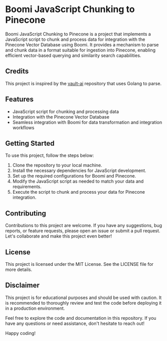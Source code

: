 # Boomi JavaScript Chunking to Pinecone

Boomi JavaScript Chunking to Pinecone is a project that implements a JavaScript script to chunk and process data for integration with the Pinecone Vector Database using Boomi. It provides a mechanism to parse and chunk data in a format suitable for ingestion into Pinecone, enabling efficient vector-based querying and similarity search capabilities.

## Credits
This project is inspired by the [vault-ai](https://github.com/pashpashpash/vault-ai) repository that uses Golang to parse.

## Features
- JavaScript script for chunking and processing data
- Integration with the Pinecone Vector Database
- Seamless integration with Boomi for data transformation and integration workflows

## Getting Started
To use this project, follow the steps below:
1. Clone the repository to your local machine.
2. Install the necessary dependencies for JavaScript development.
3. Set up the required configurations for Boomi and Pinecone.
4. Modify the JavaScript script as needed to match your data and requirements.
5. Execute the script to chunk and process your data for Pinecone integration.

## Contributing
Contributions to this project are welcome. If you have any suggestions, bug reports, or feature requests, please open an issue or submit a pull request. Let's collaborate and make this project even better!

## License
This project is licensed under the MIT License. See the LICENSE file for more details.

## Disclaimer
This project is for educational purposes and should be used with caution. It is recommended to thoroughly review and test the code before deploying it in a production environment.

Feel free to explore the code and documentation in this repository. If you have any questions or need assistance, don't hesitate to reach out!

Happy coding!